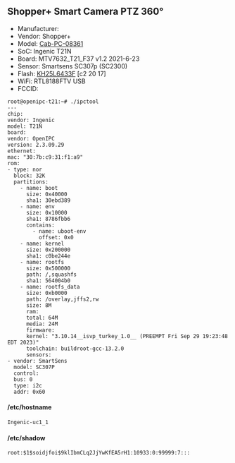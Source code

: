 Shopper+ Smart Camera PTZ 360°
------------------------------

- Manufacturer:
- Vendor: Shopper+
- Model: [Cab-PC-08361](https://www.primecables.ca/p-397950-cab-pc-08361-smart-security-camera-ptz-360-2-way-audio-night-vision-motion-detection-cloud-storage-sd-card)
- SoC: Ingenic T21N
- Board: MTV7632_T21_F37 v1.2 2021-6-23
- Sensor: Smartsens SC307p (SC2300)
- Flash: [KH25L6433F](../docs/Macronix-KH25L6433F.pdf) [c2 20 17]
- WiFi: RTL8188FTV USB
- FCCID: 

```
root@openipc-t21:~# ./ipctool
---
chip:
vendor: Ingenic
model: T21N
board:
vendor: OpenIPC
version: 2.3.09.29
ethernet:
mac: "30:7b:c9:31:f1:a9"
rom:
- type: nor
  block: 32K
  partitions:
    - name: boot
      size: 0x40000
      sha1: 30ebd389
    - name: env
      size: 0x10000
      sha1: 8786fbb6
      contains:
        - name: uboot-env
          offset: 0x0
    - name: kernel
      size: 0x200000
      sha1: c0be244e
    - name: rootfs
      size: 0x500000
      path: /,squashfs
      sha1: 564004b0
    - name: rootfs_data
      size: 0xb0000
      path: /overlay,jffs2,rw
      size: 8M
      ram:
      total: 64M
      media: 24M
      firmware:
      kernel: "3.10.14__isvp_turkey_1.0__ (PREEMPT Fri Sep 29 19:23:48 EDT 2023)"
      toolchain: buildroot-gcc-13.2.0
      sensors:
- vendor: SmartSens
  model: SC307P
  control:
  bus: 0
  type: i2c
  addr: 0x60
```

#### /etc/hostname
```
Ingenic-uc1_1
```

#### /etc/shadow
```
root:$1$soidjfoi$9klIbmCLq2JjYwKfEA5rH1:10933:0:99999:7:::
```
